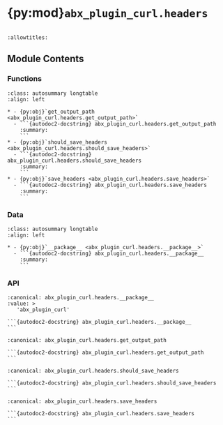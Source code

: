 # {py:mod}`abx_plugin_curl.headers`

```{py:module} abx_plugin_curl.headers
```

```{autodoc2-docstring} abx_plugin_curl.headers
:allowtitles:
```

## Module Contents

### Functions

````{list-table}
:class: autosummary longtable
:align: left

* - {py:obj}`get_output_path <abx_plugin_curl.headers.get_output_path>`
  - ```{autodoc2-docstring} abx_plugin_curl.headers.get_output_path
    :summary:
    ```
* - {py:obj}`should_save_headers <abx_plugin_curl.headers.should_save_headers>`
  - ```{autodoc2-docstring} abx_plugin_curl.headers.should_save_headers
    :summary:
    ```
* - {py:obj}`save_headers <abx_plugin_curl.headers.save_headers>`
  - ```{autodoc2-docstring} abx_plugin_curl.headers.save_headers
    :summary:
    ```
````

### Data

````{list-table}
:class: autosummary longtable
:align: left

* - {py:obj}`__package__ <abx_plugin_curl.headers.__package__>`
  - ```{autodoc2-docstring} abx_plugin_curl.headers.__package__
    :summary:
    ```
````

### API

````{py:data} __package__
:canonical: abx_plugin_curl.headers.__package__
:value: >
   'abx_plugin_curl'

```{autodoc2-docstring} abx_plugin_curl.headers.__package__
```

````

````{py:function} get_output_path()
:canonical: abx_plugin_curl.headers.get_output_path

```{autodoc2-docstring} abx_plugin_curl.headers.get_output_path
```
````

````{py:function} should_save_headers(link: archivebox.index.schema.Link, out_dir: typing.Optional[str] = None, overwrite: typing.Optional[bool] = False) -> bool
:canonical: abx_plugin_curl.headers.should_save_headers

```{autodoc2-docstring} abx_plugin_curl.headers.should_save_headers
```
````

````{py:function} save_headers(link: archivebox.index.schema.Link, out_dir: typing.Optional[str] = None, timeout: int = CURL_CONFIG.CURL_TIMEOUT) -> archivebox.index.schema.ArchiveResult
:canonical: abx_plugin_curl.headers.save_headers

```{autodoc2-docstring} abx_plugin_curl.headers.save_headers
```
````
